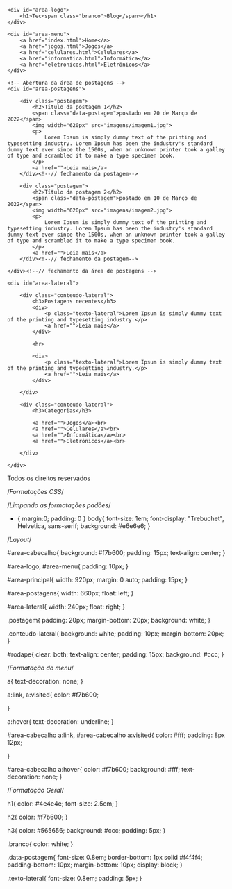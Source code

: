 <!DOCTYPE html>
<html>
<head>
    <title>TecBlog - O seu Blog de tecnologia</title>
    <meta charset="utf-8">
    <link rel="stylesheet" type="text/css" href="css/estilo.css">
</head>
<body>

<div id="area-cabecalho">

    <div id="area-logo">
        <h1>Tec<span class="branco">Blog</span></h1>
    </div>

    <div id="area-menu">
        <a href="index.html">Home</a>
        <a href="jogos.html">Jogos</a>
        <a href="celulares.html">Celulares</a>
        <a href="informatica.html">Informática</a>
        <a href="eletronicos.html">Eletrônicos</a>
    </div>
</div>

<div id="area-principal">

    <!-- Abertura da área de postagens -->
    <div id="area-postagens">
        
        <div class="postagem">
            <h2>Título da postagem 1</h2>
            <span class="data-postagem">postado em 20 de Março de 2022</span>
            <img width="620px" src="imagens/imagem1.jpg">
            <p>
                Lorem Ipsum is simply dummy text of the printing and typesetting industry. Lorem Ipsum has been the industry's standard dummy text ever since the 1500s, when an unknown printer took a galley of type and scrambled it to make a type specimen book.
            </p>
            <a href="">Leia mais</a>
        </div><!--// fechamento da postagem-->

        <div class="postagem">
            <h2>Título da postagem 2</h2>
            <span class="data-postagem">postado em 10 de Março de 2022</span>
            <img width="620px" src="imagens/imagem2.jpg">
            <p>
                Lorem Ipsum is simply dummy text of the printing and typesetting industry. Lorem Ipsum has been the industry's standard dummy text ever since the 1500s, when an unknown printer took a galley of type and scrambled it to make a type specimen book.
            </p>
            <a href="">Leia mais</a>
        </div><!--// fechamento da postagem-->

    </div><!--// fechamento da área de postagens -->

    <div id="area-lateral">

        <div class="conteudo-lateral">
            <h3>Postagens recentes</h3>
            <div>
                <p class="texto-lateral">Lorem Ipsum is simply dummy text of the printing and typesetting industry.</p>
                <a href="">Leia mais</a>
            </div>

            <hr>

            <div>
                <p class="texto-lateral">Lorem Ipsum is simply dummy text of the printing and typesetting industry.</p>
                <a href="">Leia mais</a>
            </div>

        </div>

        <div class="conteudo-lateral">
            <h3>Categorias</h3>
        
            <a href="">Jogos</a><br>
            <a href="">Celulares</a><br>
            <a href="">Informática</a><br>
            <a href="">Eletrônicos</a><br>

        </div>

    </div>

</div>

<div id="rodape">
    Todos os direitos reservados
</div>

</body>
</html>


/*Formatações CSS*/

/*Limpando as formatações padões*/
* {
	margin:0;
	padding: 0
}
body{
	font-size: 1em;
	font-display: "Trebuchet", Helvetica, sans-serif;
	background: #e6e6e6;
}

/*Layout*/

#area-cabecalho{
	background: #f7b600;
	padding: 15px;
	text-align: center;
}

#area-logo, #area-menu{
	padding: 10px;
}

#area-principal{
	width: 920px;
	margin: 0 auto;
	padding: 15px;
}

#area-postagens{
	width: 660px;
	float: left;
}

#area-lateral{
	width: 240px;
	float: right;
}

.postagem{
	padding: 20px;
	margin-bottom: 20px;
	background: white;
}

.conteudo-lateral{
	background: white;
	padding: 10px;
	margin-bottom: 20px;
}

#rodape{
	clear: both;
	text-align: center;
	padding: 15px;
	background: #ccc;
}

/*Formatação do menu*/

a{
	text-decoration: none;
}

a:link, a:visited{
	color: #f7b600;

}

a:hover{
	text-decoration: underline;
}

#area-cabecalho a:link, #area-cabecalho a:visited{
	color: #fff;
	padding: 8px 12px;

}

#area-cabecalho a:hover{
	color: #f7b600;
	background: #fff;
	text-decoration: none;
}

/*Formatação Geral*/

h1{
	color: #4e4e4e;
	font-size: 2.5em;
}

h2{
	color: #f7b600;
}

h3{
	color: #565656;
	background: #ccc;
	padding: 5px;
}

.branco{
	color: white;
}

.data-postagem{
	font-size: 0.8em;
	border-bottom: 1px solid #f4f4f4;
	padding-bottom: 10px;
	margin-bottom: 10px;
	display: block;
}

.texto-lateral{
	font-size: 0.8em;
	padding: 5px;
}
